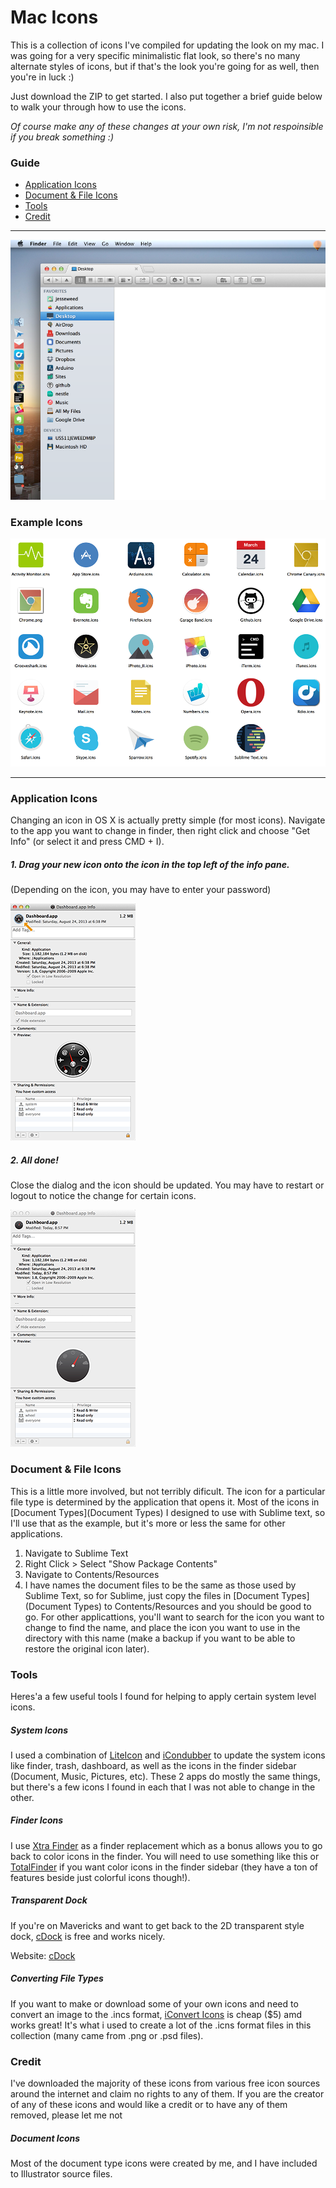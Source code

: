 # Mac Icons
This is a collection of icons I've compiled for updating the look on my mac. I was going for a very specific minimalistic flat look, so there's no many alternate styles of icons, but if that's the look you're going for as well, then you're in luck :)

Just download the ZIP to get started. I also put together a brief guide below to walk your through how to use the icons.

*Of course make any of these changes at your own risk, I'm not respoinsible if you break something :)*


### Guide
* [Application Icons](#application-icons)
* [Document & File Icons](#document--file-icons)
* [Tools](#tools)
* [Credit](#credit)

***

![Desktop](_screenshots/desktop.png)

### Example Icons
![Sample](_screenshots/tile.png)

***

### Application Icons

Changing an icon in OS X is actually pretty simple (for most icons). Navigate to the app you want to change in finder, then right click and choose "Get Info" (or select it and press CMD + I).

##### 1. Drag your new icon onto the icon in the top left of the info pane.
(Depending on the icon, you may have to enter your password)

![Step 01](_screenshots/get-info-1.png)


##### 2. All done!
Close the dialog and the icon should be updated. You may have to restart or logout to notice the change for certain icons.

![Step 01](_screenshots/get-info-2.png)


### Document & File Icons
This is a little more involved, but not terribly dificult. The icon for a particular file type is determined by the application that opens it. Most of the icons in [Document Types](Document Types) I designed to use with Sublime text, so I'll use that as the example, but it's more or less the same for other applications.

1. Navigate to Sublime Text
2. Right Click > Select "Show Package Contents"
3. Navigate to Contents/Resources
4. I have names the document files to be the same as those used by Sublime Text, so for Sublime, just copy the files in [Document Types](Document Types) to Contents/Resources and you should be good to go. For other applicattions, you'll want to search for the icon you want to change to find the name, and place the icon you want to use in the directory with this name (make a backup if you want to be able to restore the original icon later).



### Tools

Heres'a a few useful tools I found for helping to apply certain system level icons.


##### System Icons
I used a combination of [LiteIcon]() and [iCondubber](http://fredericbontemps.wix.com/icondubber) to update the system icons like finder, trash, dashboard, as well as the icons in the finder sidebar (Document, Music, Pictures, etc). These 2 apps do mostly the same things, but there's a few icons I found in each that I was not able to change in the other.

##### Finder Icons
I use [Xtra Finder](http://www.trankynam.com/xtrafinder/) as a finder replacement which as a bonus allows you to go back to color icons in the finder. You will need to use something like this or [TotalFinder](http://totalfinder.binaryage.com/) if you want color icons in the finder sidebar (they have a ton of features beside just colorful icons though!).


##### Transparent Dock
If you're on Mavericks and want to get back to the 2D transparent style dock, [cDock](http://sourceforge.net/projects/cdock/) is free and works nicely.

Website: [cDock](http://sourceforge.net/projects/cdock/)

##### Converting File Types
If you want to make or download some of your own icons and need to convert an image to the .incs format, [iConvert Icons](http://iconverticons.com/) is cheap ($5) amd works great! It's what i used to create a lot of the .icns format files in this collection (many came from .png or .psd files).


### Credit

I've downloaded the majority of these icons from various free icon sources around the internet and claim no rights to any of them. If you are the creator of any of these icons and would like a credit or to have any of them removed, please let me not


##### Document Icons

Most of the document type icons were created by me, and I have included to Illustrator source files.